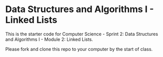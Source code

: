# Data Structures and Algorithms I - Linked Lists 

This is the starter code for Computer Science - Sprint 2: Data Structures and Algorithms I - Module 2: Linked Lists.

Please fork and clone this repo to your computer by the start of class.
